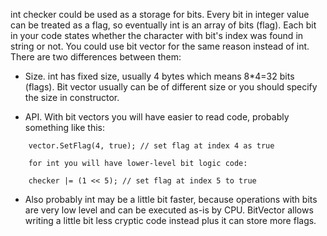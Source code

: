 int checker could be used as a storage for bits. Every bit in integer value can be treated as a flag, so eventually int is an array of bits (flag). Each bit in your code states whether the character with bit's index was found in string or not. You could use bit vector for the same reason instead of int. There are two differences between them:

  - Size. int has fixed size, usually 4 bytes which means 8*4=32 bits (flags). Bit vector usually can be of different size or you should specify the size in constructor.

  - API. With bit vectors you will have easier to read code, probably something like this:
```
    vector.SetFlag(4, true); // set flag at index 4 as true

    for int you will have lower-level bit logic code:

    checker |= (1 << 5); // set flag at index 5 to true
```
- Also probably int may be a little bit faster, because operations with bits are very low level and can be executed as-is by CPU. BitVector allows writing a little bit less cryptic code instead plus it can store more flags.